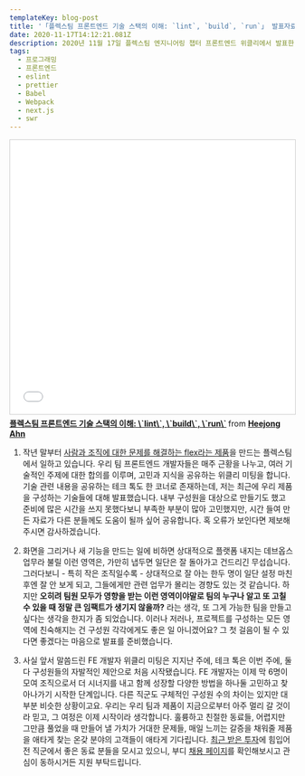 ```yaml
---
templateKey: blog-post
title: '「플렉스팀 프론트엔드 기술 스택의 이해: `lint`, `build`, `run`」 발표자료 공개'
date: 2020-11-17T14:12:21.081Z
description: 2020년 11월 17일 플렉스팀 엔지니어링 챕터 프론트엔드 위클리에서 발표한 자료를 공유합니다.
tags:
  - 프로그래밍
  - 프론트엔드
  - eslint
  - prettier
  - Babel
  - Webpack
  - next.js
  - swr
---
```

<iframe src="//www.slideshare.net/slideshow/embed_code/key/8qMcR0AESPryYB" width="595" height="485" frameborder="0" marginwidth="0" marginheight="0" scrolling="no" style="border:1px solid #CCC; border-width:1px; margin-bottom:5px; max-width: 100%;" allowfullscreen> </iframe> <div style="margin-bottom:5px"> <strong> <a href="//www.slideshare.net/HeejongAhn/lint-build-run-239299778" title="플렉스팀 프론트엔드 기술 스택의 이해: `lint`, `build`, `run`" target="_blank">플렉스팀 프론트엔드 기술 스택의 이해: \`lint\`, \`build\`, \`run\`</a> </strong> from <strong><a href="https://www.slideshare.net/HeejongAhn" target="_blank">Heejong Ahn</a></strong> </div>

1. 작년 말부터 [사람과 조직에 대한 문제를 해결하는 flex라는 제품](https://flex.team)을 만드는 플렉스팀에서 일하고 있습니다. 우리 팀 프론트엔드 개발자들은 매주 근황을 나누고, 여러 기술적인 주제에 대한 합의를 이루며, 고민과 지식을 공유하는 위클리 미팅을 합니다. 기술 관련 내용을 공유하는 테크 톡도 한 코너로 존재하는데, 저는 최근에 우리 제품을 구성하는 기술들에 대해 발표했습니다. 내부 구성원을 대상으로 만들기도 했고 준비에 많은 시간을 쓰지 못했다보니 부족한 부분이 많아 고민했지만, 시간 들여 만든 자료가 다른 분들께도 도움이 될까 싶어 공유합니다. 혹 오류가 보인다면 제보해 주시면 감사하겠습니다.

2. 화면을 그리거나 새 기능을 만드는 일에 비하면 상대적으로 플랫폼 내지는 데브옵스 업무라 불릴 이런 영역은, 가만히 냅두면 일단은 잘 돌아가고 건드리긴 무섭습니다. 그러다보니 - 특히 작은 조직일수록 - 상대적으로 잘 아는 한두 명이 일단 설정 마친 후엔 잘 안 보게 되고, 그들에게만 관련 업무가 몰리는 경향도 있는 것 같습니다. 하지만 **오히려 팀원 모두가 영향을 받는 이런 영역이야말로 팀의 누구나 알고 또 고칠 수 있을 때 정말 큰 임팩트가 생기지 않을까?** 라는 생각, 또 그게 가능한 팀을 만들고 싶다는 생각을 한지가 좀 되었습니다. 이러나 저러나, 프로젝트를 구성하는 모든 영역에 친숙해지는 건 구성원 각각에게도 좋은 일 아니겠어요? 그 첫 걸음이 될 수 있다면 좋겠다는 마음으로 발표를 준비했습니다.

3. 사실 앞서 말씀드린 FE 개발자 위클리 미팅은 지지난 주에, 테크 톡은 이번 주에, 둘 다 구성원들의 자발적인 제안으로 처음 시작됐습니다. FE 개발자는 이제 막 6명이 모여 조직으로서 더 시너지를 내고 함께 성장할 다양한 방법을 하나둘 고민하고 찾아나가기 시작한 단계입니다. 다른 직군도 구체적인 구성원 수의 차이는 있지만 대부분 비슷한 상황이고요. 우리는 우리 팀과 제품이 지금으로부터 아주 멀리 갈 것이라 믿고, 그 여정은 이제 시작이라 생각합니다. 훌륭하고 친절한 동료들, 어렵지만 그만큼 풀었을 때 만들어 낼 가치가 거대한 문제들, 매일 느끼는 갈증을 채워줄 제품을 애타게 찾는 온갖 분야의 고객들이 애타게 기다립니다. [최근 받은 투자](https://platum.kr/archives/151902https://platum.kr/archives/151902)에 힘입어 전 직군에서 좋은 동료 분들을 모시고 있으니, 부디 [채용 페이지](https://bit.ly/flexteam_recruit)를 확인해보시고 관심이 동하시거든 지원 부탁드립니다.
